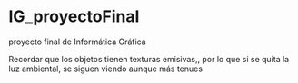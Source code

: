 # IG_proyectoFinal
proyecto final de Informática Gráfica

Recordar que los objetos tienen texturas emisivas,, por lo que
si se quita la luz ambiental, se siguen viendo aunque más tenues
